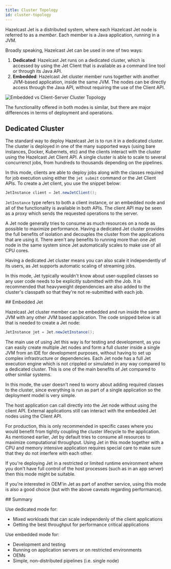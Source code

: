 ```yaml
---
title: Cluster Topology
id: cluster-topology
---
```


Hazelcast Jet is a distributed system, where each Hazelcast Jet node is
referred to as a _member_. Each member is a Java application, running in
a JVM.

Broadly speaking, Hazelcast Jet can be used in one of two ways:

1. **Dedicated**: Hazelcast Jet runs on a dedicated cluster,
   which is accessed by using the Jet Client that is available as a
   command line tool or through its Java API.
2. **Embedded**: Hazelcast Jet cluster member runs together with another
   JVM-based application, inside the same JVM. The nodes can be directly
   access through the Java API, without requiring the use of the Client
   API.

![Embedded vs Client-Server Cluster Topology](assets/deployment-options.png)

The functionality offered in both modes is similar, but there are
major differences in terms of deployment and operations.

## Dedicated Cluster

The standard way to deploy Hazelcast Jet is to run it in a dedicated
cluster. The cluster is deployed in one of the many
supported ways (using bare instances, Docker, Kubernets, etc) and the
clients interact with the cluster using the Hazelcast Jet Client API. A
single cluster is able to scale to several concurrenct jobs, from
hundreds to thousands depending on the pipelines.

In this mode, clients are able to deploy jobs along with the classes
required for job execution using either the `jet submit` command or the
Jet Client APIs. To create a Jet client, you use the snippet below:

```java
JetInstance client = Jet.newJetClient();
```

`JetInstance` type refers to both a client instance, or an embedded node
and all of the functionality is available in both APIs. The client API
may be seen as a proxy which sends the requested operations to the
server.

A Jet node generally tries to consume as much resources on a node as
possible to maximize performance. Having a dedicated Jet cluster
provides the full benefits of isolation and decouples the cluster from
the applications that are using it. There aren't any benefits to running
more than one Jet node in the same system since Jet automatically scales
to make use of all CPU cores.

Having a dedicated Jet cluster means you can also scale it independently
of its users, as Jet supports automatic scaling of streaming jobs.

In this mode, Jet typically wouldn't know about user-supplied classes so
any user code needs to be explicitly submitted with the Job. It is
recommended that heavyweight dependencies are also added to the
cluster's classpath so that they're not re-submitted with each job.

## Embedded Jet

Hazelcast Jet cluster member can be embedded and run inside the same JVM
with any other JVM based application. The code snipped below is all that is 
needed to create a Jet node:

```java
JetInstance jet = Jet.newJetInstance();
```

The main use of using Jet this way is for testing and development, as
you can easily create multiple Jet nodes and form a full cluster inside
a single JVM from an IDE for development purposes, without having to set
up complex infrastructure or dependencies. Each Jet node has a full Jet
execution engine which is not crippled or simulated in any way compared
to a dedicated cluster. This is one of the main benefits of Jet compared
to other simliar systems.

In this mode, the user doesn't need to worry about adding required
classes to the cluster, since everything is run as part of a single
application so the deployment model is very simple.

The host application can call directly into the Jet node without using
the client API. External applications still can interact with the
embedded Jet nodes using the Client API.

For production, this is only recommended in specific cases where you
would benefit from tightly coupling the cluster lifecycle to the
application. As mentioned earlier, Jet by default tries to consume all
resources to maximize computational throughput. Using Jet in this mode
together with a CPU and memory intensive application requires special
care to make sure that they do not interfere with each other.

If you're deploying Jet in a restricted or limited runtime environment
where you don't have full control of the host processes (such as in an
app server) then this mode might be suitable.

If you're interested in OEM'in Jet as part of another service, using
this mode is also a good choice (but with the above caveats regarding
performance).

## Summary

Use dedicated mode for:

* Mixed workloads that can scale independenly of the client applications
* Getting the best throughput for performance critical applications

Use embedded mode for:

* Development and testing
* Running on application servers or on restricted environments
* OEMs
* Simple, non-distributed pipelines (i.e. single node)